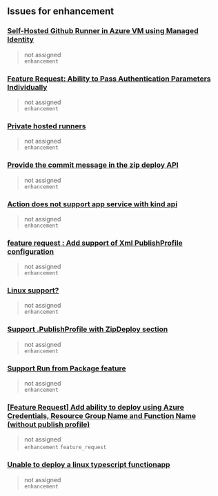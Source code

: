 ## Issues for enhancement
  
###  [Self-Hosted Github Runner in Azure VM using Managed Identity](https://github.com/Azure/login/issues/56)  
> not assigned  
  `enhancement`
  
###  [Feature Request: Ability to Pass Authentication Parameters Individually ](https://github.com/Azure/login/issues/39)  
> not assigned  
  `enhancement`
  
###  [Private hosted runners](https://github.com/Azure/powershell/issues/14)  
> not assigned  
  `enhancement`
  
###  [Provide the commit message in the zip deploy API](https://github.com/Azure/webapps-deploy/issues/118)  
> not assigned  
  `enhancement`
  
###  [Action does not support app service with kind api](https://github.com/Azure/webapps-deploy/issues/106)  
> not assigned  
  `enhancement`
  
###  [feature request : Add support of Xml PublishProfile configuration](https://github.com/Azure/sql-action/issues/32)  
> not assigned  
  `enhancement`
  
###  [Linux support?](https://github.com/Azure/sql-action/issues/11)  
> not assigned  
  `enhancement`
  
###  [Support .PublishProfile with ZipDeploy section](https://github.com/Azure/functions-action/issues/77)  
> not assigned  
  `enhancement`
  
###  [Support Run from Package feature](https://github.com/Azure/functions-action/issues/58)  
> not assigned  
  `enhancement`
  
###  [[Feature Request] Add ability to deploy using Azure Credentials, Resource Group Name and Function Name (without publish profile)](https://github.com/Azure/functions-action/issues/54)  
> not assigned  
  `enhancement` `feature_request`
  
###  [Unable to deploy a linux typescript functionapp](https://github.com/Azure/functions-action/issues/39)  
> not assigned  
  `enhancement`